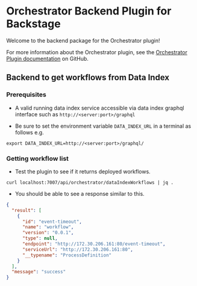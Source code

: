 # Orchestrator Backend Plugin for Backstage

Welcome to the backend package for the Orchestrator plugin!

For more information about the Orchestrator plugin, see the [Orchestrator Plugin documentation](https://github.com/janus-idp/backstage-plugins/tree/main/plugins/orchestrator) on GitHub.

## Backend to get workflows from Data Index

### Prerequisites

- A valid running data index service accessible via data index graphql interface such as `http://<server:port>/graphql`

- Be sure to set the environment variable `DATA_INDEX_URL` in a terminal as follows e.g.

```shell
export DATA_INDEX_URL=http://<server:port>/graphql/
```

### Getting workflow list

- Test the plugin to see if it returns deployed workflows.

```shell
curl localhost:7007/api/orchestrator/dataIndexWorkflows | jq .
```

- You should be able to see a response similar to this.

```json
{
  "result": [
    {
      "id": "event-timeout",
      "name": "workflow",
      "version": "0.0.1",
      "type": null,
      "endpoint": "http://172.30.206.161:80/event-timeout",
      "serviceUrl": "http://172.30.206.161:80",
      "__typename": "ProcessDefinition"
    }
  ],
  "message": "success"
}
```
